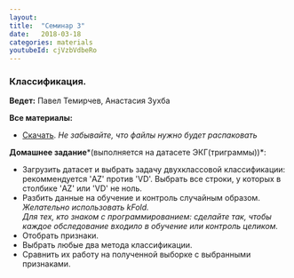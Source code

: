 ```yaml
---
layout: 
title:  "Семинар 3"
date:   2018-03-18
categories: materials 
youtubeId: cjVzbVdbeRo
---
```

### Классификация.

**Ведeт:** Павел Темирчев, Анастасия Зухба

**Все материалы:**
- [Скачать](https://github.com/appdatascience/appdatascience.github.io/blob/master/assets/notebooks/3sem.zip). *Не забывайте, что файлы нужно будет распаковать*

**Домашнее задание***(выполняется на датасете ЭКГ(триграммы))*:
- Загрузить датасет и выбрать задачу двухклассовой классификации: рекоммендуется 'AZ' против 'VD'. Выбрать все строки, у которых в столбике 'AZ' или 'VD' не ноль.
- Разбить данные на обучение и контроль случайным образом. 
*Желательно использовать kFold.*  
*Для тех, кто знаком с программированием: сделайте так, чтобы каждое обследование входило в обучение или контроль целиком.*
- Отобрать признаки.
- Выбрать любые два метода классификации.
- Сравнить их работу на полученной выборке с выбранными признаками.